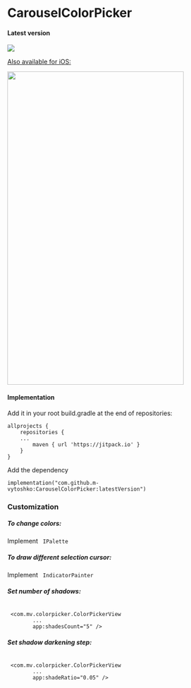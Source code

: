 # CarouselColorPicker

#### Latest version
[![](https://jitpack.io/v/m-vytoshko/CarouselColorPicker.svg)](https://jitpack.io/#m-vytoshko/CarouselColorPicker)

<a href="https://github.com/sssbohdan/CircularColorPicker">Also available for iOS: </a>


<img src="https://github.com/m-vytoshko/CarouselColorPicker/blob/main/img/showcase.gif?raw=true" width="400" height="711">


#### Implementation 
Add it in your root build.gradle at the end of repositories:
```
allprojects {
    repositories {
	...
        maven { url 'https://jitpack.io' }
    }
}
```
Add the dependency
```
implementation("com.github.m-vytoshko:CarouselColorPicker:latestVersion")
```

### Customization
##### To change colors:
Implement ``` IPalette```
##### To draw different selection cursor:
Implement ``` IndicatorPainter```
##### Set number of shadows:
```

 <com.mv.colorpicker.ColorPickerView
        ...
        app:shadesCount="5" />
```
##### Set shadow darkening step:
```

 <com.mv.colorpicker.ColorPickerView
        ...
        app:shadeRatio="0.05" />
```